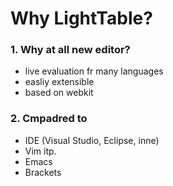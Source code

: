 Why LightTable?
=================



### 1. Why at all new editor?

- live evaluation fr many languages
- easliy extensible
- based on webkit




### 2. Cmpadred to

- IDE (Visual Studio, Eclipse, inne)
- Vim itp.
- Emacs
- Brackets
